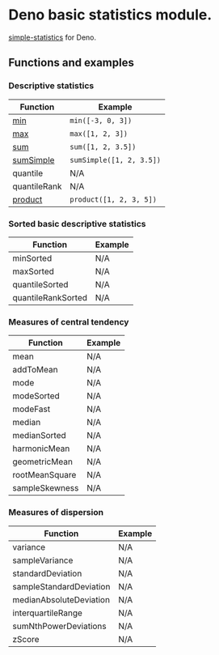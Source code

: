 # Deno basic statistics module.

[simple-statistics](https://github.com/tmcw/simple-statistics) for Deno.

## Functions and examples

### Descriptive statistics

| Function        | Example                                                    |
|-----------------|------------------------------------------------------------|
| [min][]         | `min([-3, 0, 3])`                                          |
| [max][]         | `max([1, 2, 3])`                                           |
| [sum][]         | `sum([1, 2, 3.5])`                                         |
| [sumSimple][]   | `sumSimple([1, 2, 3.5])`                                   |
| quantile        | N/A                                                        |
| quantileRank    | N/A                                                        |
| [product][]     | `product([1, 2, 3, 5])`                                    |

[min]: ./src/min.ts
[max]: ./src/max.ts
[sum]: ./src/sum.ts
[sumSimple]: ./src/sum_simple.ts
[product]: ./src/product.ts

### Sorted basic descriptive statistics

| Function             | Example                                               |
|----------------------|-------------------------------------------------------|
| minSorted            | N/A                                                   |
| maxSorted            | N/A                                                   |
| quantileSorted       | N/A                                                   |
| quantileRankSorted   | N/A                                                   |

### Measures of central tendency

| Function         | Example                                                   |
|------------------|-----------------------------------------------------------|
| mean             | N/A                                                       |
| addToMean        | N/A                                                       |
| mode             | N/A                                                       |
| modeSorted       | N/A                                                       |
| modeFast         | N/A                                                       |
| median           | N/A                                                       |
| medianSorted     | N/A                                                       |
| harmonicMean     | N/A                                                       |
| geometricMean    | N/A                                                       |
| rootMeanSquare   | N/A                                                       |
| sampleSkewness   | N/A                                                       |

### Measures of dispersion

| Function                  | Example                                          |
|---------------------------|--------------------------------------------------|
| variance                  | N/A                                              |
| sampleVariance            | N/A                                              |
| standardDeviation         | N/A                                              |
| sampleStandardDeviation   | N/A                                              |
| medianAbsoluteDeviation   | N/A                                              |
| interquartileRange        | N/A                                              |
| sumNthPowerDeviations     | N/A                                              |
| zScore                    | N/A                                              |
